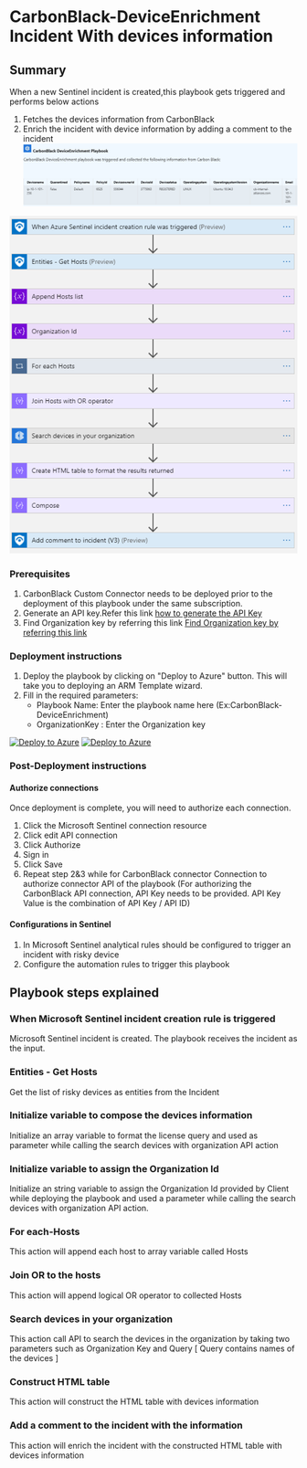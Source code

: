 # CarbonBlack-DeviceEnrichment Incident With devices information
 ## Summary
 When a new Sentinel incident is created,this playbook gets triggered and performs below actions
 1. Fetches the devices information from CarbonBlack
 2. Enrich the incident with device information by adding a comment to the incident<br>
     ![Comment example](./images/Incident_Comment.PNG)

![CarbonBlack-Enrich Incident With devices information](./images/designerOverviewLight.png)
### Prerequisites 
1. CarbonBlack Custom Connector needs to be deployed prior to the deployment of this playbook under the same subscription.
2. Generate an API key.Refer this link [ how to generate the API Key](https://developer.carbonblack.com/reference/carbon-black-cloud/authentication/#creating-an-api-key)
3. Find Organization key by referring this link [ Find Organization key by referring this link ](https://developer.carbonblack.com/reference/carbon-black-cloud/authentication/#creating-an-api-key)

### Deployment instructions 
1. Deploy the playbook by clicking on "Deploy to Azure" button. This will take you to deploying an ARM Template wizard.
2. Fill in the required parameters:
    * Playbook Name: Enter the playbook name here (Ex:CarbonBlack-DeviceEnrichment)
    * OrganizationKey : Enter the Organization key
    
[![Deploy to Azure](https://aka.ms/deploytoazurebutton)](https://portal.azure.com/#create/Microsoft.Template/uri/https%3A%2F%2Fraw.githubusercontent.com%2FAzure%2FAzure-Sentinel%2Fmaster%2FSolutions%2FCarbonBlack%2FPlaybooks%2FCarbonBlack-DeviceEnrichment%2Fazuredeploy.json) [![Deploy to Azure](https://aka.ms/deploytoazuregovbutton)](https://portal.azure.us/#create/Microsoft.Template/uri/https%3A%2F%2Fraw.githubusercontent.com%2FAzure%2FAzure-Sentinel%2Fmaster%2FSolutions%2FCarbonBlack%2FPlaybooks%2FCarbonBlack-DeviceEnrichment%2Fazuredeploy.json)

### Post-Deployment instructions 
#### Authorize connections
Once deployment is complete, you will need to authorize each connection.
1.	Click the Microsoft Sentinel connection resource
2.	Click edit API connection
3.	Click Authorize
4.	Sign in
5.	Click Save
6.	Repeat step 2&3 while for CarbonBlack connector Connection to authorize connector API of the playbook (For authorizing the CarbonBlack API connection, API Key needs to be provided. API Key Value is the combination of API Key / API ID)
#### Configurations in Sentinel
1. In Microsoft Sentinel analytical rules should be configured to trigger an incident with risky device 
2. Configure the automation rules to trigger this playbook


## Playbook steps explained
### When Microsoft Sentinel incident creation rule is triggered

Microsoft Sentinel incident is created. The playbook receives the incident as the input.
### Entities - Get Hosts

Get the list of risky devices as entities from the Incident

### Initialize variable to compose the devices information
Initialize an array variable to format the license query and used as parameter while calling the search devices with organization API action

### Initialize variable to assign the Organization Id
Initialize an string variable to assign the Organization Id provided by Client while deploying the playbook and used a parameter while calling the search devices with organization API action.

### For each-Hosts
This action will append each host to array variable called Hosts

### Join OR to the hosts
This action will append logical OR operator to collected Hosts

### Search devices in your organization
This action call API to search the devices in the organization by taking two parameters such as Organization Key and Query [ Query contains names of the devices ]

### Construct HTML table
This action will construct the HTML table with devices information

### Add a comment to the incident with the information
This action will enrich the incident with the constructed HTML table with devices information